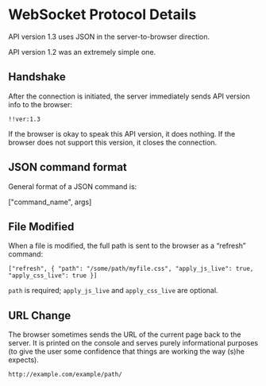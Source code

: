 WebSocket Protocol Details
==========================


API version 1.3 uses JSON in the server-to-browser direction.

API version 1.2 was an extremely simple one.


Handshake
---------

After the connection is initiated, the server immediately sends API version info to the browser:

    !!ver:1.3

If the browser is okay to speak this API version, it does nothing. If the browser does not support this version, it closes the connection.


JSON command format
-------------------

General format of a JSON command is:

["command_name", args]


File Modified
-------------

When a file is modified, the full path is sent to the browser as a “refresh” command:

    ["refresh", { "path": "/some/path/myfile.css", "apply_js_live": true, "apply_css_live": true }]

`path` is required; `apply_js_live` and `apply_css_live` are optional.


URL Change
----------

The browser sometimes sends the URL of the current page back to the server. It is printed on the console and serves purely informational purposes (to give the user some confidence that things are working the way (s)he expects).

    http://example.com/example/path/
